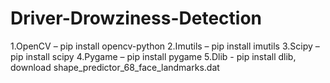 # Driver-Drowziness-Detection
1.OpenCV – pip install opencv-python
2.Imutils – pip install imutils
3.Scipy – pip install scipy
4.Pygame – pip install pygame
5.Dlib - pip install dlib, download shape_predictor_68_face_landmarks.dat
